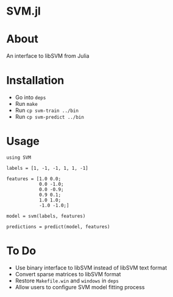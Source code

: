 SVM.jl
======

# About

An interface to libSVM from Julia

# Installation

* Go into `deps`
* Run `make`
* Run `cp svm-train ../bin`
* Run `cp svm-predict ../bin`

# Usage

    using SVM

    labels = [1, -1, -1, 1, 1, -1]

    features = [1.0 0.0;
                0.0 -1.0;
                0.0 -0.9;
                0.9 0.1;
                1.0 1.0;
                -1.0 -1.0;]

    model = svm(labels, features)

    predictions = predict(model, features)

# To Do

* Use binary interface to libSVM instead of libSVM text format
* Convert sparse matrices to libSVM format
* Restore `Makefile.win` and `windows` in `deps`
* Allow users to configure SVM model fitting process
